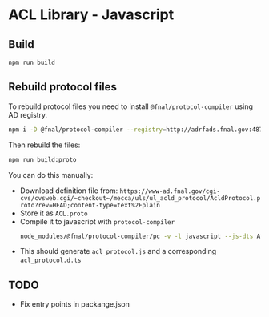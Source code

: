 # ACL Library - Javascript

## Build
`npm run build`

## Rebuild protocol files
To rebuild protocol files you need to install `@fnal/protocol-compiler` using AD registry.
```bash
npm i -D @fnal/protocol-compiler --registry=http://adrfads.fnal.gov:4873/
```
Then rebuild the files:
```bash
npm run build:proto
```

You can do this manually:

- Download definition file from: `https://www-ad.fnal.gov/cgi-cvs/cvsweb.cgi/~checkout~/mecca/uls/ul_acld_protocol/AcldProtocol.proto?rev=HEAD;content-type=text%2Fplain`
- Store it as `ACL.proto`
- Compile it to javascript with `protocol-compiler`
  ```bash
  node_modules/@fnal/protocol-compiler/pc -v -l javascript --js-dts ACL.proto
  ```
- This should generate `acl_protocol.js` and a corresponding `acl_protocol.d.ts`

## TODO
- Fix entry points in packange.json
